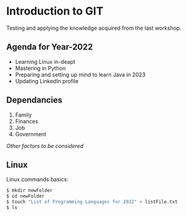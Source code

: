 
# Introduction to GIT

Testing and applying the knowledge acquired from the last workshop.

## Agenda for Year-2022

- Learning Linux in-deapt
- Mastering in Python
- Preparing and setting up mind to learn Java in 2023
- Updating LinkedIn profile

## Dependancies

1. Family
2. Finances
3. Job
4. Government

*Other factors to be considered*

## Linux

Linux commands basics:

```bash
$ mkdir newFolder
$ cd newFolder
$ touch "List of Programming Languages for 2022" > listFile.txt
$ ls
```
